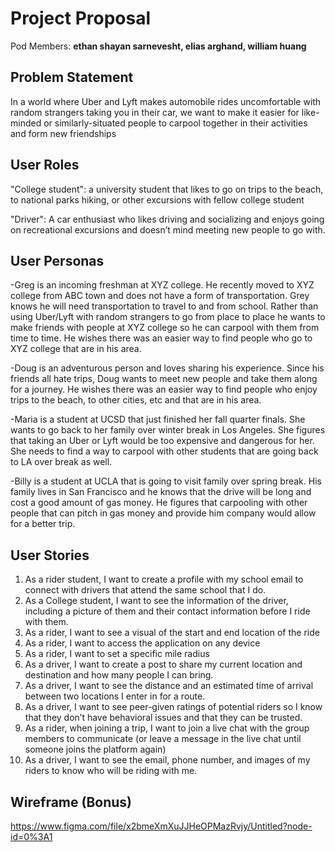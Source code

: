 # Project Proposal

Pod Members: **ethan shayan sarnevesht, elias arghand, william huang**

## Problem Statement

In a world where Uber and Lyft makes automobile rides uncomfortable with random strangers taking you in their car, we want to make it easier for like-minded or similarly-situated people to carpool together in their activities and form new friendships

## User Roles

"College student": a university student that likes to go on trips to the beach, to national parks hiking, or other excursions with fellow college student

"Driver": A car enthusiast who likes driving and socializing and enjoys going on recreational excursions and doesn’t mind meeting new people to go with.


## User Personas

-Greg is an incoming freshman at XYZ college. He recently moved to XYZ college from ABC town and does not have a form of transportation. Grey knows he will need transportation to travel to and from school. Rather than using Uber/Lyft with random strangers to go from place to place he wants to make friends with people at XYZ college so he can carpool with them from time to time. He wishes there was an easier way to find people who go to XYZ college that are in his area.

-Doug is an adventurous person and loves sharing his experience. Since his friends all hate trips, Doug wants to meet new people and take them along for a journey. He wishes there was an easier way to find people who enjoy trips to the beach, to other cities, etc and that are in his area.


-Maria is a student at UCSD that just finished her fall quarter finals. She wants to go back to her family over winter break in Los Angeles. She figures that taking an Uber or Lyft would be too expensive and dangerous for her. She needs to find a way to carpool with other students that are going back to LA over break as well.

-Billy is a student at UCLA that is going to visit family over spring break. His family lives in San Francisco and he knows that the drive will be long and cost a good amount of gas money. He figures that carpooling with other people that can pitch in gas money and provide him company would allow for a better trip.


## User Stories


1. As a rider student, I want to create a profile with my school email to connect with drivers that attend the same school that I do.
2. As a College student, I want to see the information of the driver, including a picture of them and their contact information before I ride with them. 
3. As a rider, I want to see a visual of the start and end location of the ride
4. As a rider, I want to access the application on any device
5. As a rider, I want to set a specific mile radius 
6. As a driver, I want to create a post to share my current location and destination and how many people I can bring.
7. As a driver, I want to see the distance and an estimated time of arrival between two locations I enter in for a route.
8. As a driver, I want to see peer-given ratings of potential riders so I know that they don’t have behavioral issues and that they can be trusted.
9. As a rider, when joining a trip, I want to join a live chat with the group members to communicate (or leave a message in the live chat until someone joins the platform again)
10. As a driver, I want to see the email, phone number, and images of my riders to know who will be riding with me.

## Wireframe (Bonus)

https://www.figma.com/file/x2bmeXmXuJJHeOPMazRvjy/Untitled?node-id=0%3A1

